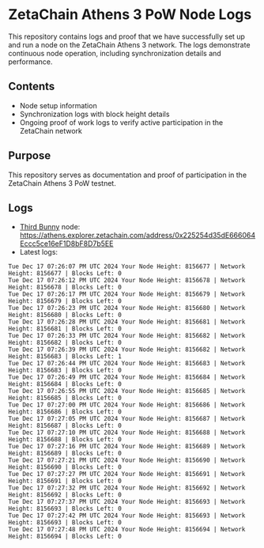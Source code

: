 # ZetaChain Athens 3 PoW Node Logs
This repository contains logs and proof that we have successfully set up and run a node on the ZetaChain Athens 3 network. The logs demonstrate continuous node operation, including synchronization details and performance.

## Contents
- Node setup information
- Synchronization logs with block height details
- Ongoing proof of work logs to verify active participation in the ZetaChain network

## Purpose
This repository serves as documentation and proof of participation in the ZetaChain Athens 3 PoW testnet.

## Logs

- [Third Bunny](https://thirdbunny.xyz/) node: https://athens.explorer.zetachain.com/address/0x225254d35dE666064Eccc5ce16eF1D8bF8D7b5EE
- Latest logs:
```
Tue Dec 17 07:26:07 PM UTC 2024 Your Node Height: 8156677 | Network Height: 8156677 | Blocks Left: 0
Tue Dec 17 07:26:12 PM UTC 2024 Your Node Height: 8156678 | Network Height: 8156678 | Blocks Left: 0
Tue Dec 17 07:26:17 PM UTC 2024 Your Node Height: 8156679 | Network Height: 8156679 | Blocks Left: 0
Tue Dec 17 07:26:23 PM UTC 2024 Your Node Height: 8156680 | Network Height: 8156680 | Blocks Left: 0
Tue Dec 17 07:26:28 PM UTC 2024 Your Node Height: 8156681 | Network Height: 8156681 | Blocks Left: 0
Tue Dec 17 07:26:33 PM UTC 2024 Your Node Height: 8156682 | Network Height: 8156682 | Blocks Left: 0
Tue Dec 17 07:26:39 PM UTC 2024 Your Node Height: 8156682 | Network Height: 8156683 | Blocks Left: 1
Tue Dec 17 07:26:44 PM UTC 2024 Your Node Height: 8156683 | Network Height: 8156683 | Blocks Left: 0
Tue Dec 17 07:26:49 PM UTC 2024 Your Node Height: 8156684 | Network Height: 8156684 | Blocks Left: 0
Tue Dec 17 07:26:55 PM UTC 2024 Your Node Height: 8156685 | Network Height: 8156685 | Blocks Left: 0
Tue Dec 17 07:27:00 PM UTC 2024 Your Node Height: 8156686 | Network Height: 8156686 | Blocks Left: 0
Tue Dec 17 07:27:05 PM UTC 2024 Your Node Height: 8156687 | Network Height: 8156687 | Blocks Left: 0
Tue Dec 17 07:27:10 PM UTC 2024 Your Node Height: 8156688 | Network Height: 8156688 | Blocks Left: 0
Tue Dec 17 07:27:16 PM UTC 2024 Your Node Height: 8156689 | Network Height: 8156689 | Blocks Left: 0
Tue Dec 17 07:27:21 PM UTC 2024 Your Node Height: 8156690 | Network Height: 8156690 | Blocks Left: 0
Tue Dec 17 07:27:27 PM UTC 2024 Your Node Height: 8156691 | Network Height: 8156691 | Blocks Left: 0
Tue Dec 17 07:27:32 PM UTC 2024 Your Node Height: 8156692 | Network Height: 8156692 | Blocks Left: 0
Tue Dec 17 07:27:37 PM UTC 2024 Your Node Height: 8156693 | Network Height: 8156693 | Blocks Left: 0
Tue Dec 17 07:27:42 PM UTC 2024 Your Node Height: 8156693 | Network Height: 8156693 | Blocks Left: 0
Tue Dec 17 07:27:48 PM UTC 2024 Your Node Height: 8156694 | Network Height: 8156694 | Blocks Left: 0
```
